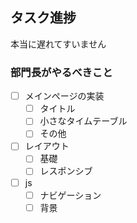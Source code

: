 ## タスク進捗

本当に遅れてすいません

### 部門長がやるべきこと

- [ ] メインページの実装
  - [ ] タイトル
  - [ ] 小さなタイムテーブル
  - [ ] その他
- [ ] レイアウト
  - [ ] 基礎
  - [ ] レスポンシブ
- [ ] js
  - [ ] ナビゲーション
  - [ ] 背景